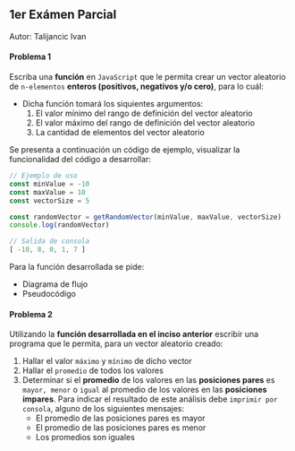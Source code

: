 ## 1er Exámen Parcial
Autor: Talijancic Ivan

#### Problema 1
Escriba una **función** en `JavaScript` que le permita crear un vector aleatorio de `n-elementos` **enteros (positivos, negativos y/o cero)**, para lo cuál:

- Dicha función tomará los siquientes argumentos:
  1. El valor mínimo del rango de definición del vector aleatorio
  2. El valor máximo del rango de definición del vector aleatorio
  3. La cantidad de elementos del vector aleatorio

Se presenta a continuación un código de ejemplo, visualizar la funcionalidad del código a desarrollar:

```js
// Ejemplo de uso
const minValue = -10
const maxValue = 10
const vectorSize = 5

const randomVector = getRandomVector(minValue, maxValue, vectorSize)
console.log(randomVector)

// Salida de consola
[ -10, 8, 0, 1, 7 ]
```

Para la función desarrollada se pide:

- Diagrama de flujo
- Pseudocódigo

#### Problema 2
Utilizando la **función desarrollada en el inciso anterior** escribir una programa que le permita, para un vector aleatorio creado:

1. Hallar el valor `máximo` y `mínimo` de dicho vector
2. Hallar el `promedio` de todos los valores
3. Determinar si el **promedio** de los valores en las **posiciones pares** es `mayor, menor` o `igual` al promedio de los valores en las **posiciones impares**. Para indicar el resultado de este análisis debe `imprimir por consola`, alguno de los siguientes mensajes:
    - El promedio de las posiciones pares es mayor
    - El promedio de las posiciones pares es menor
    - Los promedios son iguales
